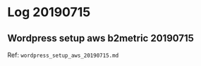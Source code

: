 
# Log 20190715 

## Wordpress setup aws b2metric 20190715 

Ref: `wordpress_setup_aws_20190715.md`


